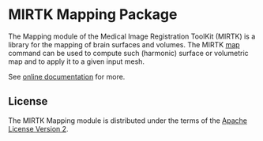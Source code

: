 MIRTK Mapping Package
=====================

The Mapping module of the Medical Image Registration ToolKit (MIRTK) is a library
for the mapping of brain surfaces and volumes. The MIRTK
[map](https://mirtk.github.io/commands/map) command can be used to compute
such (harmonic) surface or volumetric map and to apply it to a given input mesh.

See [online documentation](https://mirtk.github.io/modules/mapping)
for more.


License
-------

The MIRTK Mapping module is distributed under the terms of the
[Apache License Version 2](http://www.apache.org/licenses/LICENSE-2.0).
